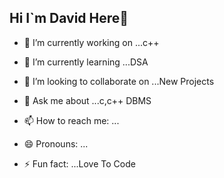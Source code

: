 ## Hi I`m David Here👋




- 🔭 I’m currently working on ...c++
- 🌱 I’m currently learning ...DSA
- 👯 I’m looking to collaborate on ...New Projects

- 💬 Ask me about ...c,c++ DBMS
- 📫 How to reach me: ...
- 😄 Pronouns: ...
- ⚡ Fun fact: ...Love To Code

